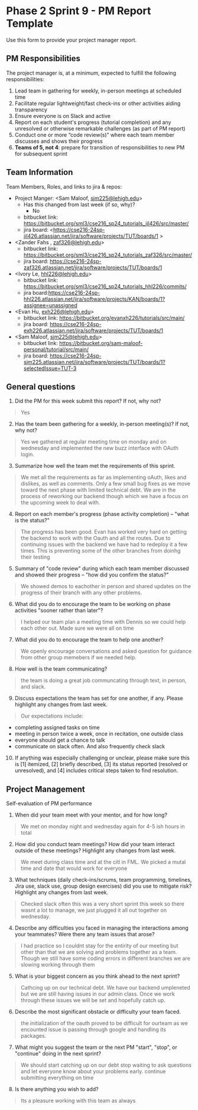 # Phase 2 Sprint 9 - PM Report Template
Use this form to provide your project manager report. 

<!-- PM: When editing this template for your submission, you may remove this section -->

## PM Responsibilities

The project manager is, at a minimum, expected to fulfill the following responsibilities:
1. Lead team in gathering for weekly, in-person meetings at scheduled time
2. Facilitate regular lightweight/fast check-ins or other activities aiding transparency
3. Ensure everyone is on Slack and active
4. Report on each student's progress (tutorial completion) and any unresolved or otherwise remarkable challenges (as part of PM report)
5. Conduct one or more “code review(s)” where each team member discusses and shows their progress
6. **Teams of 5, not 4**: prepare for transition of responsibilities to new PM for subsequent sprint

## Team Information

Team Members, Roles, and links to jira & repos:
* Project Manger: <Sam Maloof, sjm225@lehigh.edu>
    * Has this changed from last week (if so, why)?
        * No
    * bitbucket link: <https://bitbucket.org/sml3/cse216_sp24_tutorials_jil426/src/master/>
    * jira board: <https://cse216-24sp-jil426.atlassian.net/jira/software/projects/TUT/boards/1 >
* <Zander Fahs , zaf326@lehigh.edu>
    * bitbucket link: <https://bitbucket.org/sml3/cse216_sp24_tutorials_zaf326/src/master/>
    * jira board: <https://cse216-24sp-zaf326.atlassian.net/jira/software/projects/TUT/boards/1>
* <Ivory Le, hhl226@lehigh.edu>
    * bitbucket link: <https://bitbucket.org/sml3/cse216_sp24_tutorials_hhl226/commits/>
    * jira board:<https://cse216-24sp-hhl226.atlassian.net/jira/software/projects/KAN/boards/1?assignee=unassigned>
* <Evan Hu, exh226@lehigh.edu>
    * bitbucket link: <https://bitbucket.org/evanxh226/tutorials/src/main/>
    * jira board: <https://cse216-24sp-exh226.atlassian.net/jira/software/projects/TUT/boards/1> 
* <Sam Maloof, sjm225@lehigh.edu>
    * bitbucket link: <https://bitbucket.org/sam-maloof-personal/tutorial/src/main/>
    * jira board: <https://cse216-24sp-sjm225.atlassian.net/jira/software/projects/TUT/boards/1?selectedIssue=TUT-3>

## General questions

1. Did the PM for this week submit this report? If not, why not?
> Yes

2. Has the team been gathering for a weekly, in-person meeting(s)? If not, why not?
> Yes we gathered at regular meeting time on monday and on wednesday and implemented the new buzz interface with OAuth login.

3. Summarize how well the team met the requirements of this sprint.
> We met all the requirements as far as implementing oAuth, likes and dislikes, as well as comments. Only a few small bug fixes as we move toward the next phase with limited technical debt. We are in the process of reworking our backend though which we have a focus on the upcoming week to deal with. 
4. Report on each member's progress (phase activity completion) – "what is the status?"
> The progress has been good. Evan has worked very hard on getting the backend to work with the Oauth and all the routes. Due to continuing issues with the backend we have had to redeploy it a few times. This is preventing some of the other branches from doinhg their testing

5. Summary of "code review" during which each team member discussed and showed their progress – "how did you confirm the status?"
> We showed demos to eachother in person and shared updates on the progress of their branch with any other problems.
6. What did you do to encourage the team to be working on phase activities "sooner rather than later"?
>I helped our team plan a meeting time with Dennis so we could help each other out. Made sure we were all on time 
7. What did you do to encourage the team to help one another?
> We openly encourage conversations and asked question for guidance from other group memebers if we needed help. 
8. How well is the team communicating?
> the team is doing a great job communcating through text, in person, and slack.
9. Discuss expectations the team has set for one another, if any. Please highlight any changes from last week.
> Our expectations include:
* completing assigned tasks on time
* meeting in person twice a week, once in recitation, one outside class
* everyone should get a chance to talk
* communicate on slack often. And also frequently check slack
10. If anything was especially challenging or unclear, please make sure this is [1] itemized, [2] briefly described, [3] its status reported (resolved or unresolved), and [4] includes critical steps taken to find resolution.

## Project Management
Self-evaluation of PM performance

1. When did your team meet with your mentor, and for how long?
> We met on monday night and wednesday again for 4-5 ish hours in total
2. How did you conduct team meetings? How did your team interact outside of these meetings? Highlight any changes from last week.
> We meet during class time and at the citl in FML. We picked a mutal time and date that would work for everyone
3. What techniques (daily check-ins/scrums, team programming, timelines, Jira use, slack use, group design exercises) did you use to mitigate risk? Highlight any changes from last week.
> Checked slack often  this was a very short sprint this week so there wasnt a lot to manage, we just plugged it all out together on wednesday.

4. Describe any difficulties you faced in managing the interactions among your teammates? Were there any team issues that arose?
> I had practice so I couldnt stay for the entirity of our meeting but other than that we are solving and problems together as a team. Though we still have some coding errors in different branches we are slowing working through them

5. What is your biggest concern as you think ahead to the next sprint?
> Cathcing up on our technical debt. We have our backend umpleneted but we are still having issues in our admin class. Once we work through these issues we will be set and hopefully catch up.

6. Describe the most significant obstacle or difficulty your team faced.
> the initialization of the oauth proved to be difficult for ourteam as we encounted issue is passing through google and handling its packages.
7. What might you suggest the team or the next PM "start", "stop", or "continue" doing in the next sprint?
> We should start catching up on our debt
> stop waiting to ask questions and let everyone know about your problems early.
> continue submitting everything on time

8. Is there anything you wish to add?
> Its a pleasure working with this team as always